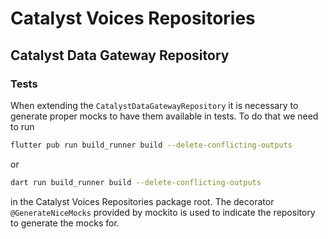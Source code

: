 # Catalyst Voices Repositories

## Catalyst Data Gateway Repository

### Tests

When extending the `CatalystDataGatewayRepository` it is necessary to generate
proper mocks to have them available in tests.
To do that we need to run

```sh
flutter pub run build_runner build --delete-conflicting-outputs
```

 or

 ```sh
dart run build_runner build --delete-conflicting-outputs
```

in the Catalyst Voices Repositories package root.
The decorator `@GenerateNiceMocks` provided by mockito is used to indicate the
repository to generate the mocks for.

